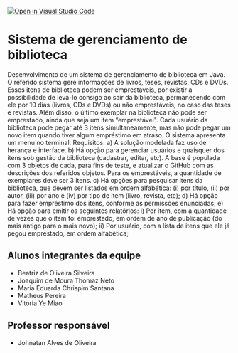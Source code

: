 [![Open in Visual Studio Code](https://classroom.github.com/assets/open-in-vscode-718a45dd9cf7e7f842a935f5ebbe5719a5e09af4491e668f4dbf3b35d5cca122.svg)](https://classroom.github.com/online_ide?assignment_repo_id=12676757&assignment_repo_type=AssignmentRepo)
# Sistema de gerenciamento de biblioteca
Desenvolvimento de um sistema de gerenciamento de biblioteca em Java. O referido sistema gere informações de livros, teses, revistas, CDs e DVDs. Esses itens de biblioteca podem ser emprestáveis, por existir a possibilidade de levá-lo consigo ao sair da biblioteca, permanecendo com ele por 10 dias (livros, CDs e DVDs) ou não emprestáveis, no caso das teses e revistas. Além disso, o último exemplar na biblioteca não pode ser emprestado, ainda que seja um item “emprestável". Cada usuário da biblioteca pode pegar até 3 itens simultaneamente, mas não pode pegar um novo item quando tiver algum empréstimo em atraso. O sistema apresenta um menu no terminal.
Requisitos:
a) A solução modelada faz uso de herança e interface.
b) Há opção para gerenciar usuários e quaisquer dos itens sob gestão da biblioteca (cadastrar, editar, etc). A base é populada com 3 objetos de cada, para fins de teste, e atualizar o GitHub com as descrições dos referidos objetos. Para os emprestáveis, a quantidade de exemplares deve ser 3 itens.
c) Há opções para pesquisar itens da biblioteca, que devem ser listados em ordem alfabética: (i) por título, (ii) por autor, (iii) por ano e (iv) por tipo de item (livro, revista, etc);
d) Há opção para fazer empréstimo dos itens, conforme as permissões enunciadas;
e) Há opção para emitir os seguintes relatórios:
i) Por item, com a quantidade de vezes que o item foi emprestado, em ordem de ano de publicação (do mais antigo para o mais novo);
ii) Por usuário, com a lista de itens que ele já pegou emprestado, em ordem alfabética;

## Alunos integrantes da equipe

* Beatriz de Oliveira Silveira
* Joaquim de Moura Thomaz Neto
* Maria Eduarda Chrispim Santana
* Matheus Pereira
* Vitoria Ye Miao


## Professor responsável 

* Johnatan Alves de Oliveira

